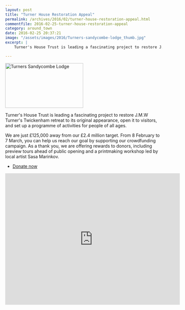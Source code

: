 ```yaml
---
layout: post
title: "Turner House Restoration Appeal"
permalink: /archives/2016/02/turner-house-restoration-appeal.html
commentfile: 2016-02-25-turner-house-restoration-appeal
category: around_town
date: 2016-02-25 20:37:21
image: "/assets/images/2016/Turners-sandycombe-lodge_thumb.jpg"
excerpt: |
    Turner's House Trust is leading a fascinating project to restore J.M.W Turner's Twickenham retreat to its original appearance, open it to visitors, and set up a programme of activities for people of all ages.

---
```


<a href="/assets/images/2016/Turners-sandycombe-lodge.jpg" title="See larger version of - Turners Sandycombe Lodge"><img src="/assets/images/2016/Turners-sandycombe-lodge_thumb.jpg" width="250" height="143" alt="Turners Sandycombe Lodge" class="photo right" /></a>

Turner's House Trust is leading a fascinating project to restore J.M.W Turner's Twickenham retreat to its original appearance, open it to visitors, and set up a programme of activities for people of all ages.

We are just £125,000 away from our £2.4 million target. From 8 February to 7 March, you can help us reach our goal by supporting our crowdfunding campaign. As a thank you, we are offering rewards to donors, including preview tours ahead of public opening and a printmaking workshop led by local artist Sasa Marinkov.

-   [Donate now](http://www.crowdfunder.co.uk/turnershouse)

<iframe width="560" height="420" src="https://www.youtube-nocookie.com/embed/sMme0CuYGAA?rel=0" frameborder="0" allowfullscreen>
</iframe>

